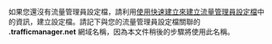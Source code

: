 如果您還沒有流量管理員設定檔，請利用[使用快速建立來建立流量管理員設定檔](/library/windowsazure/dn339012.aspx)中的資訊，建立設定檔。請記下與您的流量管理員設定檔關聯的 **.trafficmanager.net** 網域名稱，因為本文件稍後的步驟將使用此名稱。

<!---HONumber=August15_HO6-->